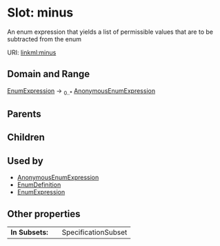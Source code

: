 
# Slot: minus

An enum expression that yields a list of permissible values that are to be subtracted from the enum

URI: [linkml:minus](https://w3id.org/linkml/minus)


## Domain and Range

[EnumExpression](EnumExpression.md) &#8594;  <sub>0..\*</sub> [AnonymousEnumExpression](AnonymousEnumExpression.md)

## Parents


## Children


## Used by

 * [AnonymousEnumExpression](AnonymousEnumExpression.md)
 * [EnumDefinition](EnumDefinition.md)
 * [EnumExpression](EnumExpression.md)

## Other properties

|  |  |  |
| --- | --- | --- |
| **In Subsets:** | | SpecificationSubset |
